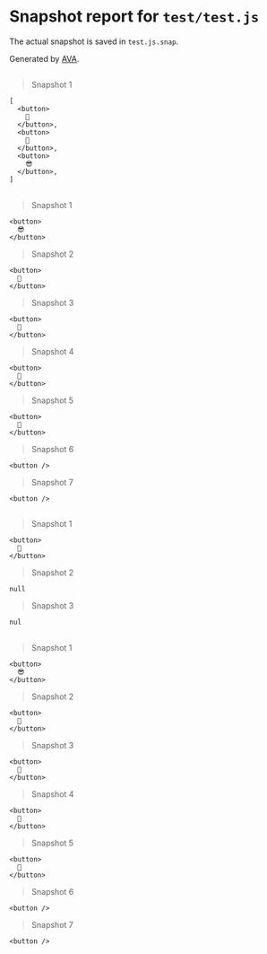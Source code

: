 # Snapshot report for `test/test.js`

The actual snapshot is saved in `test.js.snap`.

Generated by [AVA](https://ava.li).

## <For>

> Snapshot 1

    [
      <button>
        🌈
      </button>,
      <button>
        🦄
      </button>,
      <button>
        😎
      </button>,
    ]

## <Choose>

> Snapshot 1

    <button>
      😎
    </button>

> Snapshot 2

    <button>
      🦄
    </button>

> Snapshot 3

    <button>
      🦄
    </button>

> Snapshot 4

    <button>
      🌈
    </button>

> Snapshot 5

    <button>
      🦄
    </button>

> Snapshot 6

    <button />

> Snapshot 7

    <button />

## <If>

> Snapshot 1

    <button>
      🦄
    </button>

> Snapshot 2

    null

> Snapshot 3

    nul

## <Choose>

> Snapshot 1

    <button>
      😎
    </button>

> Snapshot 2

    <button>
      🦄
    </button>

> Snapshot 3

    <button>
      🦄
    </button>

> Snapshot 4

    <button>
      🌈
    </button>

> Snapshot 5

    <button>
      🦄
    </button>

> Snapshot 6

    <button />

> Snapshot 7

    <button />